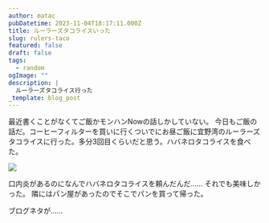 ```yaml
---
author: matac
pubDatetime: 2023-11-04T18:17:11.000Z
title: ルーラーズタコライスいった
slug: rulers-taco
featured: false
draft: false
tags:
  - random
ogImage: ""
description: |
  ルーラーズタコライス行った
_template: blog_post
---
```


最近書くことがなくてご飯かモンハンNowの話しかしていない。
今日もご飯の話だ。コーヒーフィルターを買いに行くついでにお昼ご飯に宜野湾のルーラーズタコライスに行った。多分3回目くらいだと思う。ハバネロタコライスを食べた。

![](/img/rulers-taco.jpg)

口内炎があるのになんでハバネロタコライスを頼んだんだ......
それでも美味しかった。
隣にはパン屋があったのでそこでパンを買って帰った。

ブログネタが......
